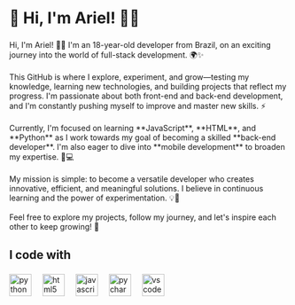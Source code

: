 <h1 align="left">👋 Hi, I'm Ariel! 👨‍💻</h1>

###

<p align="left">Hi, I'm Ariel! 👨‍💻 I'm an 18-year-old developer from Brazil, on an exciting journey into the world of full-stack development. 🌍✨<br><br>This GitHub is where I explore, experiment, and grow—testing my knowledge, learning new technologies, and building projects that reflect my progress. I'm passionate about both front-end and back-end development, and I'm constantly pushing myself to improve and master new skills. ⚡️<br><br>Currently, I'm focused on learning **JavaScript**, **HTML**, and **Python** as I work towards my goal of becoming a skilled **back-end developer**. I'm also eager to dive into **mobile development** to broaden my expertise. 📱💻<br><br>My mission is simple: to become a versatile developer who creates innovative, efficient, and meaningful solutions. I believe in continuous learning and the power of experimentation. 💡🔧<br><br>Feel free to explore my projects, follow my journey, and let's inspire each other to keep growing! 🚀</p>

###

<h2 align="left">I code with</h2>

###

<div align="left">
  <img src="https://cdn.jsdelivr.net/gh/devicons/devicon/icons/python/python-original.svg" height="40" alt="python logo"  />
  <img width="12" />
  <img src="https://cdn.jsdelivr.net/gh/devicons/devicon/icons/html5/html5-original.svg" height="40" alt="html5 logo"  />
  <img width="12" />
  <img src="https://cdn.jsdelivr.net/gh/devicons/devicon/icons/javascript/javascript-original.svg" height="40" alt="javascript logo"  />
  <img width="12" />
  <img src="https://cdn.jsdelivr.net/gh/devicons/devicon/icons/pycharm/pycharm-original.svg" height="40" alt="pycharm logo"  />
  <img width="12" />
  <img src="https://cdn.jsdelivr.net/gh/devicons/devicon/icons/vscode/vscode-original.svg" height="40" alt="vscode logo"  />
</div>

###
